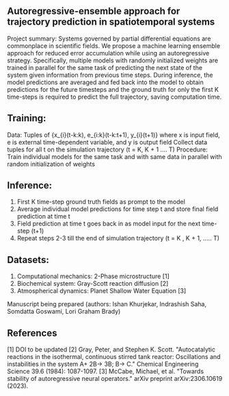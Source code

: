 ## Autoregressive-ensemble approach for trajectory prediction in spatiotemporal systems

Project summary: Systems governed by partial differential equations are commonplace in scientific fields. We propose a machine learning ensemble approach for reduced error accumulation while using an autoregressive strategy. Specifically, multiple models with randomly initialized weights are trained in parallel for the same task of predicting the next state of the system given information from previous time steps. During inference, the model predictions are averaged and fed back into the model to obtain predictions for the future timesteps and the ground truth for only the first K time-steps is required to predict the full trajectory, saving computation time. 

## Training: 
Data: Tuples of {x_{i}(t-k:k), e_{i:k}(t-k:t+1), y_{i}(t+1)} where x is input field, e is external time-dependent variable, and y is output field
Collect data tuples for all t on the simulation trajectory (t = K, K + 1 .... T)
Procedure: Train individual models for the same task and with same data in parallel with random initialization of weights


## Inference: 
1. First K time-step ground truth fields as prompt to the model
2. Average individual model predictions for time step t and store final field prediction at time t  
3. Field prediction at time t goes back in as model input for the next time-step (t+1)
4. Repeat steps 2-3 till the end of simulation trajectory  (t = K , K + 1, ..... T)


## Datasets:
1. Computational mechanics: 2-Phase microstructure [1]
2. Biochemical system: Gray-Scott reaction diffusion [2]
3. Atmospherical dynamics: Planet Shallow Water Equation [3]

Manuscript being prepared (authors: Ishan Khurjekar, Indrashish Saha, Somdatta Goswami, Lori Graham Brady)

## References
[1] DOI to be updated
[2] Gray, Peter, and Stephen K. Scott. "Autocatalytic reactions in the isothermal, continuous stirred tank reactor: Oscillations and instabilities in the system A+ 2B→ 3B; B→ C." Chemical Engineering Science 39.6 (1984): 1087-1097.
[3] McCabe, Michael, et al. "Towards stability of autoregressive neural operators." arXiv preprint arXiv:2306.10619 (2023).
  
